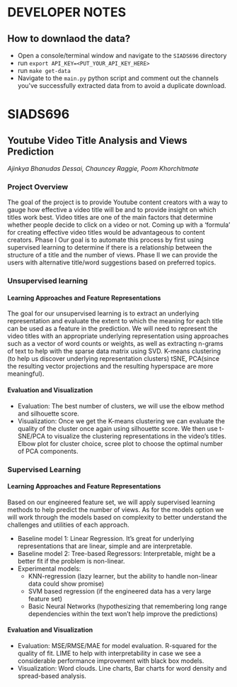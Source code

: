 # DEVELOPER NOTES
## How to downlaod the data?
- Open a console/terminal window and navigate to the `SIADS696` directory
- run `export API_KEY=<PUT_YOUR_API_KEY_HERE>`
- run `make get-data`
- Navigate to the `main.py` python script and comment out the channels you've successfully extracted data from to avoid a duplicate download.


# SIADS696
## Youtube Video Title Analysis and Views Prediction
<i>Ajinkya Bhanudas Dessai, Chauncey Raggie, Poom Khorchitmate</i>

### Project Overview
The goal of the project is to provide Youtube content creators with a way to gauge how effective a video title will be and to provide insight on which titles work best. Video titles are one of the main factors that determine whether people decide to click on a video or not. Coming up with a ‘formula’ for creating effective video titles would be advantageous to content creators. Phase I Our goal is to automate this process by first using supervised learning to determine if there is a relationship between the structure of a title and the number of views. Phase II we can provide the users with alternative title/word suggestions based on preferred topics.
### Unsupervised learning
#### Learning Approaches and Feature Representations
The goal for our unsupervised learning is to extract an underlying representation and evaluate the extent to which the meaning for each title can be used as a feature in the prediction. We will need to represent the video titles with an appropriate underlying representation using approaches such as a vector of word counts or weights, as well as extracting n-grams of text to help with the sparse data matrix using SVD.
K-means clustering (to help us discover underlying representation clusters)
tSNE, PCA(since the resulting vector projections and the resulting hyperspace are more meaningful).
#### Evaluation and Visualization
- Evaluation:
 The  best number of clusters, we will use the elbow method and silhouette score. 
- Visualization:
Once we get the K-means clustering we can evaluate the quality of the cluster once again using silhouette score. We then use t-SNE/PCA to visualize the clustering representations in the video’s titles.
Elbow plot for cluster choice, scree plot to choose the optimal number of PCA components.
### Supervised Learning
#### Learning Approaches and Feature Representations
Based on our engineered feature set, we will apply supervised learning methods to help predict the number of views. As for the models option we will work through the models based on complexity to better understand the challenges and utilities of each approach.
- Baseline model 1: Linear Regression. It’s great for underlying representations that are linear, simple and are interpretable.
- Baseline model 2: Tree-based Regressors: Interpretable, might be a better fit if the problem is non-linear.
- Experimental models:
  - KNN-regression (lazy learner, but the ability to handle non-linear data could show promise)
  - SVM based regression (if the engineered data has a very large feature set)
  - Basic Neural Networks (hypothesizing that remembering long range dependencies within the text won’t help improve the predictions)
#### Evaluation and Visualization
- Evaluation:
MSE/RMSE/MAE for model evaluation.
R-squared for the quality of fit.
LIME to help with interpretability in case we see a considerable performance improvement with  black box models.
- Visualization:
Word clouds.
Line charts, Bar charts for word density and spread-based analysis.
